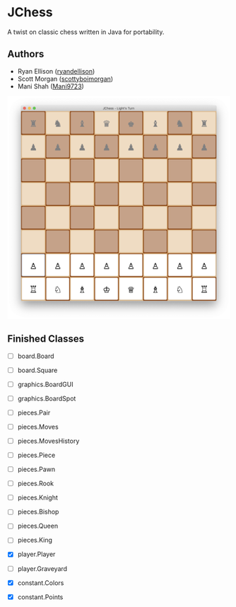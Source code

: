 # JChess

A twist on classic chess written in Java for portability.

## Authors

- Ryan Ellison ([ryandellison](https://github.com/ryandellison))
- Scott Morgan ([scottyboimorgan](https://github.com/scottyboimorgan))
- Mani Shah ([Mani9723](https://github.com/Mani9723))

![Default screen](images/board-on-mac.png?raw=true "Default Screen")

## Finished Classes

- [ ] board.Board
- [ ] board.Square
- [ ] graphics.BoardGUI
- [ ] graphics.BoardSpot
- [ ] pieces.Pair
- [ ] pieces.Moves
- [ ] pieces.MovesHistory
- [ ] pieces.Piece
- [ ] pieces.Pawn
- [ ] pieces.Rook
- [ ] pieces.Knight
- [ ] pieces.Bishop
- [ ] pieces.Queen
- [ ] pieces.King
- [x] player.Player
- [ ] player.Graveyard
- [x] constant.Colors
- [x] constant.Points

